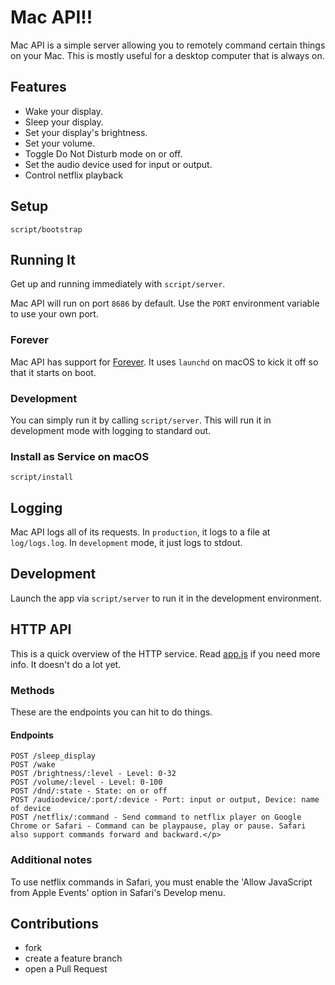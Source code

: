 # Mac API!!

Mac API is a simple server allowing you to remotely command certain things on
your Mac. This is mostly useful for a desktop computer that is always on.



## Features

* Wake your display.
* Sleep your display.
* Set your display's brightness.
* Set your volume.
* Toggle Do Not Disturb mode on or off.
* Set the audio device used for input or output.
* Control netflix playback

## Setup

    script/bootstrap

## Running It
Get up and running immediately with `script/server`.

Mac API will run on port `8686` by default. Use the `PORT` environment
variable to use your own port.

### Forever
Mac API has support for [Forever](https://github.com/foreverjs/forever). It uses
`launchd` on macOS to kick it off so that it starts on boot.

### Development
You can simply run it by calling `script/server`. This will run it in development
mode with logging to standard out.

### Install as Service on macOS

    script/install

## Logging

Mac API logs all of its requests. In `production`, it logs to a file at `log/logs.log`.
In `development` mode, it just logs to stdout.

## Development

Launch the app via `script/server` to run it in the development environment.

## HTTP API

This is a quick overview of the HTTP service. Read [app.js](app.js) if you need more
info. It doesn't do a lot yet.

### Methods

These are the endpoints you can hit to do things.

#### Endpoints

    POST /sleep_display
    POST /wake
    POST /brightness/:level - Level: 0-32
    POST /volume/:level - Level: 0-100
    POST /dnd/:state - State: on or off
    POST /audiodevice/:port/:device - Port: input or output, Device: name of device
    POST /netflix/:command - Send command to netflix player on Google Chrome or Safari - Command can be playpause, play or pause. Safari also support commands forward and backward.</p>

### Additional notes

To use netflix commands in Safari, you must enable the 'Allow JavaScript from Apple Events' option in Safari's Develop menu.

## Contributions

* fork
* create a feature branch
* open a Pull Request
